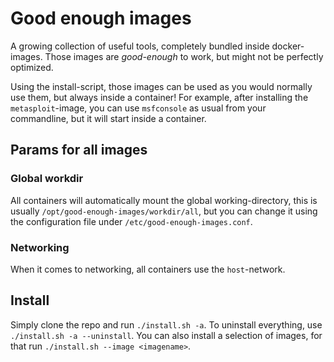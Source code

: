 # Good enough images
A growing collection of useful tools, completely bundled inside docker-images.
Those images are *good-enough* to work, but might not be perfectly optimized.

Using the install-script, those images can be used as you would normally use them, but always inside a container!
For example, after installing the `metasploit`-image, you can use `msfconsole` as usual from your commandline, but it will start inside a container.

## Params for all images

### Global workdir
All containers will automatically mount the global working-directory, this is usually `/opt/good-enough-images/workdir/all`, but you can change it using
the configuration file under `/etc/good-enough-images.conf`.

### Networking
When it comes to networking, all containers use the `host`-network.

## Install
Simply clone the repo and run `./install.sh -a`. To uninstall everything, use `./install.sh -a --uninstall`. You can also install a selection of images,
for that run `./install.sh --image <imagename>`.
